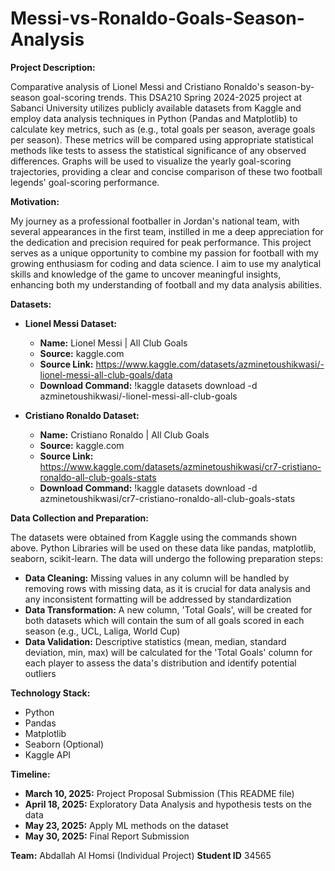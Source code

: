# Messi-vs-Ronaldo-Goals-Season-Analysis

**Project Description:**

Comparative analysis of Lionel Messi and Cristiano Ronaldo's season-by-season goal-scoring trends. This DSA210 Spring 2024-2025 project at Sabanci University utilizes publicly available datasets from Kaggle and employ data analysis techniques in Python (Pandas and Matplotlib) to calculate key metrics, such as (e.g., total goals per season, average goals per season). These metrics will be compared using appropriate statistical methods like tests to assess the statistical significance of any observed differences. Graphs will be used to visualize the yearly goal-scoring trajectories, providing a clear and concise comparison of these two football legends' goal-scoring performance.

**Motivation:**

My journey as a professional footballer in Jordan's national team, with several appearances in the first team, instilled in me a deep appreciation for the dedication and precision required for peak performance. This project serves as a unique opportunity to combine my passion for football with my growing enthusiasm for coding and data science. I aim to use my analytical skills and knowledge of the game to uncover meaningful insights, enhancing both my understanding of football and my data analysis abilities.

**Datasets:**

* **Lionel Messi Dataset:**
    * **Name:** Lionel Messi | All Club Goals
    * **Source:** kaggle.com 
    * **Source Link:** https://www.kaggle.com/datasets/azminetoushikwasi/-lionel-messi-all-club-goals/data
    * **Download Command:** !kaggle datasets download -d azminetoushikwasi/-lionel-messi-all-club-goals

* **Cristiano Ronaldo Dataset:**
    * **Name:** Cristiano Ronaldo | All Club Goals
    * **Source:** kaggle.com
    * **Source Link:** https://www.kaggle.com/datasets/azminetoushikwasi/cr7-cristiano-ronaldo-all-club-goals-stats
    * **Download Command:** !kaggle datasets download -d azminetoushikwasi/cr7-cristiano-ronaldo-all-club-goals-stats

**Data Collection and Preparation:**

The datasets were obtained from Kaggle using the commands shown above. Python Libraries will be used on these data like pandas, matplotlib, seaborn, scikit-learn. The data will undergo the following preparation steps:

* **Data Cleaning:** Missing values in any column will be handled by removing rows with missing data, as it is crucial for data analysis and any inconsistent formatting will be addressed by standardization
* **Data Transformation:** A new column, 'Total Goals', will be created for both datasets which will contain the sum of all goals scored in each season (e.g., UCL, Laliga, World Cup)
* **Data Validation:** Descriptive statistics (mean, median, standard deviation, min, max) will be calculated for the 'Total Goals' column for each player to assess the data's distribution and identify potential outliers

**Technology Stack:**

* Python
* Pandas
* Matplotlib
* Seaborn (Optional)
* Kaggle API

**Timeline:**

* **March 10, 2025:** Project Proposal Submission (This README file)
* **April 18, 2025:** Exploratory Data Analysis and hypothesis tests on the data
* **May 23, 2025:** Apply ML methods on the dataset
* **May 30, 2025:** Final Report Submission


**Team:** Abdallah Al Homsi (Individual Project)
**Student ID** 34565


